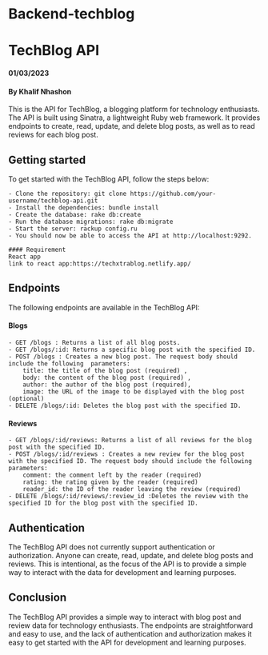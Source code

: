 # Backend-techblog
# TechBlog API
#### 01/03/2023
#### By Khalif Nhashon

This is the API for TechBlog, a blogging platform for technology enthusiasts. The API is built using Sinatra, a lightweight Ruby web framework. It provides endpoints to create, read, update, and delete blog posts, as well as to read reviews for each blog post.

## Getting started
To get started with the TechBlog API, follow the steps below:

    - Clone the repository: git clone https://github.com/your-username/techblog-api.git
    - Install the dependencies: bundle install
    - Create the database: rake db:create
    - Run the database migrations: rake db:migrate
    - Start the server: rackup config.ru
    - You should now be able to access the API at http://localhost:9292.

    #### Requirement
    React app
    link to react app:https://techxtrablog.netlify.app/

## Endpoints
The following endpoints are available in the TechBlog API:

#### Blogs
    - GET /blogs : Returns a list of all blog posts.
    - GET /blogs/:id: Returns a specific blog post with the specified ID.
    - POST /blogs : Creates a new blog post. The request body should include the following  parameters:  
        title: the title of the blog post (required) ,
        body: the content of the blog post (required) ,
        author: the author of the blog post (required), 
        image: the URL of the image to be displayed with the blog post (optional)
    - DELETE /blogs/:id: Deletes the blog post with the specified ID.

#### Reviews
    - GET /blogs/:id/reviews: Returns a list of all reviews for the blog post with the specified ID.
    - POST /blogs/:id/reviews : Creates a new review for the blog post with the specified ID. The request body should include the following parameters:
        comment: the comment left by the reader (required)
        rating: the rating given by the reader (required)
        reader_id: the ID of the reader leaving the review (required)
    - DELETE /blogs/:id/reviews/:review_id :Deletes the review with the specified ID for the blog post with the specified ID.

## Authentication
The TechBlog API does not currently support authentication or authorization. Anyone can create, read, update, and delete blog posts and reviews. This is intentional, as the focus of the API is to provide a simple way to interact with the data for development and learning purposes.

## Conclusion
The TechBlog API provides a simple way to interact with blog post and review data for technology enthusiasts. The endpoints are straightforward and easy to use, and the lack of authentication and authorization makes it easy to get started with the API for development and learning purposes.
